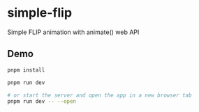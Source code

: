 # simple-flip
Simple FLIP animation with animate() web API

## Demo

```bash
pnpm install

pnpm run dev

# or start the server and open the app in a new browser tab
pnpm run dev -- --open
```

